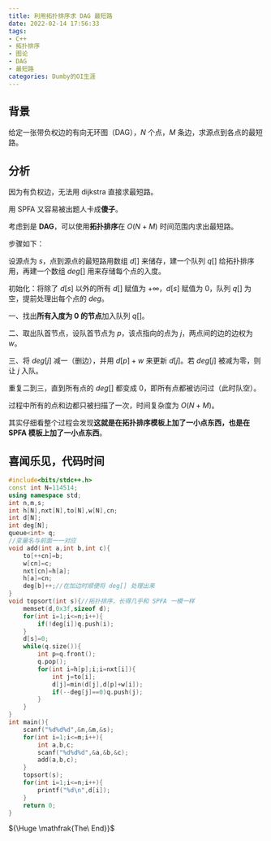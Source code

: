 ```yaml
---
title: 利用拓扑排序求 DAG 最短路
date: 2022-02-14 17:56:33
tags: 
- C++
- 拓扑排序
- 图论
- DAG
- 最短路
categories: Dumby的OI生涯
---
```


## 背景
给定一张带负权边的有向无环图（DAG），$N$ 个点，$M$ 条边，求源点到各点的最短路。

## 分析
因为有负权边，无法用 dijkstra 直接求最短路。

用 SPFA 又容易被出题人卡成**傻子**。

考虑到是 **DAG**，可以使用**拓扑排序**在 $O\left( N+M \right)$ 时间范围内求出最短路。
<!--more-->
步骤如下：

设源点为 $s$，点到源点的最短路用数组 $d[]$ 来储存，建一个队列 $q[]$ 给拓扑排序用，再建一个数组 $deg[]$ 用来存储每个点的入度。

初始化：将除了 $d[s]$ 以外的所有 $d[]$ 赋值为 $+\infty$，$d[s]$ 赋值为 $0$，队列 $q[]$ 为空，提前处理出每个点的 $deg$。

一、找出**所有入度为 $0$ 的节点**加入队列 $q[]$。

二、取出队首节点，设队首节点为 $p$，该点指向的点为 $j$，两点间的边的边权为 $w$。

三、将 $deg[j]$ 减一（删边），并用 $d[p]+w$ 来更新 $d[j]$。若 $deg[j]$ 被减为零，则让 $j$ 入队。

重复二到三，直到所有点的 $deg[]$ 都变成 $0$，即所有点都被访问过（此时队空）。

过程中所有的点和边都只被扫描了一次，时间复杂度为 $O\left( N+M \right)$。

其实仔细看整个过程会发现**这就是在拓扑排序模板上加了一小点东西，也是在 SPFA 模板上加了一小点东西**。

## 喜闻乐见，代码时间
```cpp
#include<bits/stdc++.h>
const int N=114514;
using namespace std;
int n,m,s;
int h[N],nxt[N],to[N],w[N],cn;
int d[N];
int deg[N];
queue<int> q;
//变量名与前面一一对应
void add(int a,int b,int c){
	to[++cn]=b;
	w[cn]=c;
	nxt[cn]=h[a];
	h[a]=cn;
	deg[b]++;//在加边时顺便将 deg[] 处理出来
}
void topsort(int s){//拓扑排序，长得几乎和 SPFA 一模一样
	memset(d,0x3f,sizeof d);
	for(int i=1;i<=n;i++){
		if(!deg[i])q.push(i);
	}
	d[s]=0;
	while(q.size()){
		int p=q.front();
		q.pop();
		for(int i=h[p];i;i=nxt[i]){
			int j=to[i];
			d[j]=min(d[j],d[p]+w[i]);
			if(--deg[j]==0)q.push(j);
		}
	}
}
int main(){
	scanf("%d%d%d",&n,&m,&s);
	for(int i=1;i<=m;i++){
		int a,b,c;
		scanf("%d%d%d",&a,&b,&c);
		add(a,b,c);
	}
	topsort(s);
	for(int i=1;i<=n;i++){
		printf("%d\n",d[i]);
	}
	return 0;
}
```

${\Huge \mathfrak{The\  End}}$